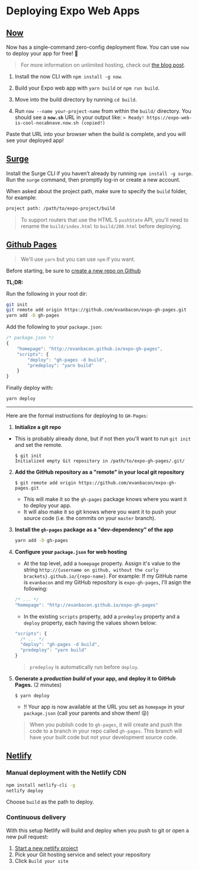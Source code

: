 # Deploying Expo Web Apps

## [Now](https://zeit.co/now)

Now has a single-command zero-config deployment flow. You can use `now` to deploy your app for free! 💯

> For more information on unlimited hosting, check out [the blog post](https://zeit.co/blog/unlimited-static).

1. Install the now CLI with `npm install -g now`.

2. Build your Expo web app with `yarn build` or `npm run build`.

3. Move into the build directory by running `cd build`.

4. Run `now --name your-project-name` from within the `build/` directory. You should see a **`now.sh`** URL in your output like:
   `> Ready! https://expo-web-is-cool-nocabnave.now.sh (copied!)`

Paste that URL into your browser when the build is complete, and you will see your deployed app!

## [Surge](https://surge.sh/)

Install the Surge CLI if you haven’t already by running `npm install -g surge`.
Run the `surge` command, then promptly log-in or create a new account.

When asked about the project path, make sure to specify the `build` folder, for example:

```sh
project path: /path/to/expo-project/build
```

> To support routers that use the HTML 5 `pushState` API, you'll need to rename the `build/index.html` to `build/200.html` before deploying.

## [Github Pages](https://pages.github.com/)

> We'll use `yarn` but you can use `npm` if you want.

Before starting, be sure to [create a new repo on Github](https://github.com/new)

**TL;DR:**

Run the following in your root dir:

```sh
git init
git remote add origin https://github.com/evanbacon/expo-gh-pages.git
yarn add -D gh-pages
```

Add the following to your `package.json`:

```js
/* package.json */
{
    "homepage": "http://evanbacon.github.io/expo-gh-pages",
    "scripts": {
        "deploy": "gh-pages -d build",
        "predeploy": "yarn build"
    }
}
```

Finally deploy with:

```sh
yarn deploy
```

---

Here are the formal instructions for deploying to `GH-Pages`:

1. **Initialize a git repo**

- This is probably already done, but if not then you'll want to run `git init` and set the remote.

  ```
  $ git init
  Initialized empty Git repository in /path/to/expo-gh-pages/.git/
  ```

2. **Add the GitHub repository as a "remote" in your local git repository**

   ```
   $ git remote add origin https://github.com/evanbacon/expo-gh-pages.git
   ```

   - This will make it so the `gh-pages` package knows where you want it to deploy your app.
   - It will also make it so git knows where you want it to push your source code (i.e. the commits on your `master` branch).

3. **Install the `gh-pages` package as a "dev-dependency" of the app**

   ```sh
   yarn add -D gh-pages
   ```

4. **Configure your `package.json` for web hosting**

   - At the top level, add a `homepage` property. Assign it's value to the string `http://{username on github, without the curly brackets}.github.io/{repo-name}`. For example: If my GitHub name is `evanbacon` and my GitHub repository is `expo-gh-pages`, I'll asign the following:

   ```js
   /* ... */
   "homepage": "http://evanbacon.github.io/expo-gh-pages"
   ```

   - In the existing `scripts` property, add a `predeploy` property and a `deploy` property, each having the values shown below:

   ```js
   "scripts": {
     /* ... */
     "deploy": "gh-pages -d build",
     "predeploy": "yarn build"
   }
   ```

   > `predeploy` is automatically run before `deploy`.

5. **Generate a _production build_ of your app, and deploy it to GitHub Pages.** (2 minutes)

   ```
   $ yarn deploy
   ```

   - !! Your app is now available at the URL you set as `homepage` in your `package.json` (call your parents and show them! 😜)

   > When you publish code to `gh-pages`, it will create and push the code to a branch in your repo called `gh-pages`. This branch will have your built code but not your development source code.

## [Netlify](https://www.netlify.com/)

### Manual deployment with the Netlify CDN

```sh
npm install netlify-cli -g
netlify deploy
```

Choose `build` as the path to deploy.

### Continuous delivery

With this setup Netlify will build and deploy when you push to git or open a new pull request:

1. [Start a new netlify project](https://app.netlify.com/signup)
2. Pick your Git hosting service and select your repository
3. Click `Build your site`
